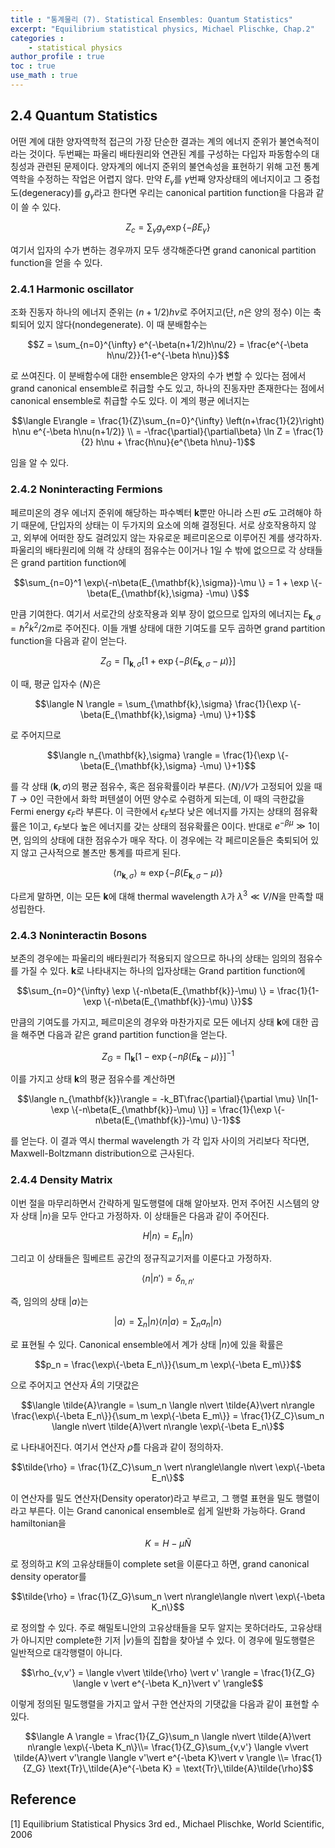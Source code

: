 ```yaml
---
title : "통계물리 (7). Statistical Ensembles: Quantum Statistics"
excerpt: "Equilibrium statistical physics, Michael Plischke, Chap.2"
categories :
    - statistical physics
author_profile : true
toc : true
use_math : true
---
```


## 2.4 Quantum Statistics

어떤 계에 대한 양자역학적 접근의 가장 단순한 결과는 계의 에너지 준위가 불연속적이라는 것이다. 두번째는 파울리 배타원리와 연관된 계를 구성하는 다입자 파동함수의 대칭성과 관련된 문제이다. 양자계의 에너지 준위의 불연속성을 표현하기 위해 고전 통계역학을 수정하는 작업은 어렵지 않다. 만약 $E_{\gamma}$를 $\gamma$번째 양자상태의 에너지이고 그 중첩도(degeneracy)를 $g_{\gamma}$라고 한다면 우리는 canonical partition function을 다음과 같이 쓸 수 있다.

$$Z_c = \sum_{\gamma} g_{\gamma} \exp\{-\beta E_{\gamma}\} $$

여기서 입자의 수가 변하는 경우까지 모두 생각해준다면 grand canonical partition function을 얻을 수 있다.

### 2.4.1 Harmonic oscillator

조화 진동자 하나의 에너지 준위는 $(n+1/2)h\nu$로 주어지고(단, $n$은 양의 정수) 이는 축퇴되어 있지 않다(nondegenerate). 이 때 분배함수는

$$Z = \sum_{n=0}^{\infty} e^{-\beta(n+1/2)h\nu/2} = \frac{e^{-\beta h\nu/2}}{1-e^{-\beta h\nu}}$$

로 쓰여진다. 이 분배함수에 대한 ensemble은 양자의 수가 변할 수 있다는 점에서 grand canonical ensemble로 취급할 수도 있고, 하나의 진동자만 존재한다는 점에서 canonical ensemble로 취급할 수도 있다. 이 계의 평균 에너지는

$$\langle E\rangle = \frac{1}{Z}\sum_{n=0}^{\infty} \left(n+\frac{1}{2}\right) h\nu e^{-\beta h\nu(n+1/2)} \\ = -\frac{\partial}{\partial\beta} \ln Z = \frac{1}{2} h\nu + \frac{h\nu}{e^{\beta h\nu}-1}$$

임을 알 수 있다.

### 2.4.2 Noninteracting Fermions

페르미온의 경우 에너지 준위에 해당하는 파수벡터 $\mathbf{k}$뿐만 아니라 스핀 $\sigma$도 고려해야 하기 때문에, 단입자의 상태는 이 두가지의 요소에 의해 결정된다. 서로 상호작용하지 않고, 외부에 어떠한 장도 걸려있지 않는 자유로운 페르미온으로 이루어진 계를 생각하자. 파울리의 배타원리에 의해 각 상태의 점유수는 $0$이거나 $1$일 수 밖에 없으므로 각 상태들은 grand partition function에

$$\sum_{n=0}^1 \exp\{-n\beta(E_{\mathbf{k},\sigma})-\mu \} = 1 + \exp \{-\beta(E_{\mathbf{k},\sigma} -\mu) \}$$

만큼 기여한다. 여기서 서로간의 상호작용과 외부 장이 없으므로 입자의 에너지는 $E_{\mathbf{k},\sigma} = \hbar^2 k^2/2m$로 주어진다. 이들 개별 상태에 대한 기여도를 모두 곱하면 grand partition function을 다음과 같이 얻는다.

$$Z_G = \prod_{\mathbf{k},\sigma}[1 + \exp \{-\beta(E_{\mathbf{k},\sigma} -\mu) \}]$$

이 때, 평균 입자수 $\langle N \rangle$은

$$\langle N \rangle = \sum_{\mathbf{k},\sigma} \frac{1}{\exp \{-\beta(E_{\mathbf{k},\sigma} -\mu) \}+1}$$

로 주어지므로

$$\langle n_{\mathbf{k},\sigma} \rangle = \frac{1}{\exp \{-\beta(E_{\mathbf{k},\sigma} -\mu) \}+1}$$

를 각 상태 $(\mathbf{k},\sigma)$의 평균 점유수, 혹은 점유확률이라 부른다. $\langle N\rangle/V$가 고정되어 있을 때 $T \rightarrow 0$인 극한에서 화학 퍼텐셜이 어떤 양수로 수렴하게 되는데, 이 때의 극한값을 Fermi energy $\epsilon_F$라 부른다. 이 극한에서 $\epsilon_F$보다 낮은 에너지를 가지는 상태의 점유확률은 1이고, $\epsilon_F$보다 높은 에너지를 갖는 상태의 점유확률은 0이다. 반대로 $e^{-\beta \mu} \gg 1$이면, 임의의 상태에 대한 점유수가 매우 작다. 이 경우에는 각 페르미온들은 축퇴되어 있지 않고 근사적으로 볼츠만 통계를 따르게 된다.

$$\langle n_{\mathbf{k},\sigma} \rangle\approx \exp \{-\beta(E_{\mathbf{k},\sigma} -\mu) \}$$

다르게 말하면, 이는 모든 $\mathbf{k}$에 대해 thermal wavelength $\lambda$가 $\lambda^3 \ll V/N$을 만족할 때 성립한다.

### 2.4.3 Noninteractin Bosons

보존의 경우에는 파울리의 배타원리가 적용되지 않으므로 하나의 상태는 임의의 점유수를 가질 수 있다. $\mathbf{k}$로 나타내지는 하나의 입자상태는 Grand partition function에 

$$\sum_{n=0}^{\infty} \exp \{-n\beta(E_{\mathbf{k}}-\mu) \} = \frac{1}{1-\exp \{-n\beta(E_{\mathbf{k}}-\mu) \}}$$

만큼의 기여도를 가지고, 페르미온의 경우와 마찬가지로 모든 에너지 상태 $\mathbf{k}$에 대한 곱을 해주면 다음과 같은 grand partition function을 얻는다.

$$Z_G = \prod_{\mathbf{k}}[1-\exp \{-n\beta(E_{\mathbf{k}}-\mu) \}]^{-1}$$

이를 가지고 상태 $\mathbf{k}$의 평균 점유수를 계산하면

$$\langle n_{\mathbf{k}}\rangle = -k_BT\frac{\partial}{\partial \mu} \ln[1-\exp \{-n\beta(E_{\mathbf{k}}-\mu) \}] = \frac{1}{\exp \{-n\beta(E_{\mathbf{k}}-\mu) \}-1}$$

를 얻는다. 이 결과 역시 thermal wavelength 가 각 입자 사이의 거리보다 작다면, Maxwell-Boltzmann distribution으로 근사된다.

### 2.4.4 Density Matrix

이번 절을 마무리하면서 간략하게 밀도행렬에 대해 알아보자. 먼저 주어진 시스템의 양자 상태 $\vert n\rangle$을 모두 안다고 가정하자. 이 상태들은 다음과 같이 주어진다.

$$H\vert n\rangle = E_n \vert n\rangle$$

그리고 이 상태들은 힐베르트 공간의 정규직교기저를 이룬다고 가정하자.

$$\langle n \vert n'\rangle = \delta_{n,n'}$$

즉, 임의의 상태 $\vert a\rangle$는 

$$\vert a \rangle = \sum_n \vert n\rangle \langle n \vert a \rangle= \sum_n a_n \vert n \rangle$$

로 표현될 수 있다. Canonical ensemble에서 계가 상태 $\vert n\rangle$에 있을 확률은

$$p_n = \frac{\exp\{-\beta E_n\}}{\sum_m \exp\{-\beta E_m\}}$$

으로 주어지고 연산자 $\tilde{A}$의 기댓값은

$$\langle \tilde{A}\rangle = \sum_n \langle n\vert \tilde{A}\vert n\rangle  \frac{\exp\{-\beta E_n\}}{\sum_m \exp\{-\beta E_m\}} = \frac{1}{Z_C}\sum_n \langle n\vert \tilde{A}\vert n\rangle \exp\{-\beta E_n\}$$

로 나타내어진다. 여기서 연산자 $\tilde{\rho}$를 다음과 같이 정의하자.

$$\tilde{\rho} = \frac{1}{Z_C}\sum_n \vert n\rangle\langle n\vert \exp\{-\beta E_n\}$$

이 연산자를 밀도 연산자(Density operator)라고 부르고, 그 행렬 표현을 밀도 행렬이라고 부른다. 이는 Grand canonical ensemble로 쉽게 일반화 가능하다. Grand hamiltonian을

$$K = H - \mu \tilde{N}$$

로 정의하고 $K$의 고유상태들이 complete set을 이룬다고 하면, grand canonical density operator를

$$\tilde{\rho} = \frac{1}{Z_G}\sum_n \vert n\rangle\langle n\vert \exp\{-\beta K_n\}$$

로 정의할 수 있다. 주로 해밀토니안의 고유상태들을 모두 알지는 못하더라도, 고유상태가 아니지만 complete한 기저 $\vert v\rangle$들의 집합을 찾아낼 수 있다. 이 경우에 밀도행렬은 일반적으로 대각행렬이 아니다.

$$\rho_{v,v'} = \langle v\vert \tilde{\rho} \vert v' \rangle = \frac{1}{Z_G} \langle v \vert e^{-\beta K_n}\vert v' \rangle$$

이렇게 정의된 밀도행렬을 가지고 앞서 구한 연산자의 기댓값을 다음과 같이 표현할 수 있다.

$$\langle A \rangle =  \frac{1}{Z_G}\sum_n \langle n\vert \tilde{A}\vert n\rangle \exp\{-\beta K_n\}\\= \frac{1}{Z_G}\sum_{v,v'} \langle v\vert \tilde{A}\vert v'\rangle \langle v'\vert e^{-\beta K}\vert v \rangle \\= \frac{1}{Z_G} \text{Tr}\,\tilde{A}e^{-\beta K} = \text{Tr}\,\tilde{A}\tilde{\rho}$$


## Reference

[1] Equilibrium Statistical Physics 3rd ed., Michael Plischke, World Scientific, 2006